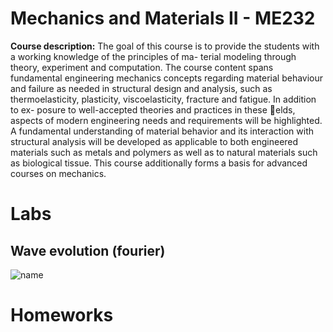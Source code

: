 # Mechanics and Materials II - ME232
**Course description:** The goal of this course is to provide the students with a working knowledge of the principles of ma-
terial modeling through theory, experiment and computation. The course content spans fundamental
engineering mechanics concepts regarding material behaviour and failure as needed in structural design
and analysis, such as thermoelasticity, plasticity, viscoelasticity, fracture and fatigue. In addition to ex-
posure to well-accepted theories and practices in these elds, aspects of modern engineering needs and
requirements will be highlighted. A fundamental understanding of material behavior and its interaction
with structural analysis will be developed as applicable to both engineered materials such as metals and
polymers as well as to natural materials such as biological tissue. This course additionally forms a basis
for advanced courses on mechanics.

# Labs
## Wave evolution (fourier)

![name](address)

# Homeworks

